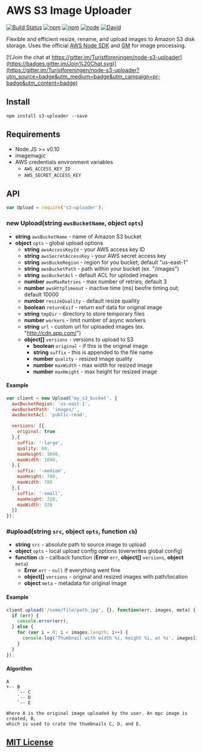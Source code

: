 AWS S3 Image Uploader
=====================

[![Build Status](https://drone.io/github.com/Turistforeningen/node-s3-uploader/status.png)](https://drone.io/github.com/Turistforeningen/node-s3-uploader/latest)
[![npm](https://img.shields.io/npm/dm/s3-uploader.svg)]()
[![npm](https://img.shields.io/npm/v/s3-uploader.svg)]()
[![node](https://img.shields.io/node/v/s3-uploader.svg)]()
[![David](https://img.shields.io/david/turistforeningen/node-s3-uploader.svg)]()

Flexible and efficient resize, rename, and upload images to Amazon S3 disk
storage. Uses the official [AWS Node SDK](http://aws.amazon.com/sdkfornodejs/)
and [GM](https://github.com/aheckmann/gm) for image processing.

[![Join the chat at https://gitter.im/Turistforeningen/node-s3-uploader](https://badges.gitter.im/Join%20Chat.svg)](https://gitter.im/Turistforeningen/node-s3-uploader?utm_source=badge&utm_medium=badge&utm_campaign=pr-badge&utm_content=badge)

## Install

```
npm install s3-uploader --save
```

## Requirements

* Node.JS >= v0.10
* imagemagic
* AWS credentials environment variables
  * `AWS_ACCESS_KEY_ID`
  * `AWS_SECRET_ACCESS_KEY`

## API

```javascript
var Upload = require('s3-uploader');
```

### new Upload(**string** `awsBucketName`, **object** `opts`)

* **string** `awsBucketName` - name of Amazon S3 bucket
* **object** `opts` - global upload options
  * **string** `awsAccessKeyId` - your AWS access key ID
  * **string** `awsSecretAccessKey` - your AWS secret access key
  * **string** `awsBuckeRegion` - region for you bucket; default "us-east-1"
  * **string** `awsBucketPath` - path within your bucket (ex. "/images")
  * **string** `awsBucketAcl` - default ACL for uploded images
  * **number** `awsMaxRetries` - max number of retries; default 3
  * **number** `awsHttpTimeout` - inactive time (ms) beofre timing out; default 10000
  * **number** `resizeQuality` - default resize quallity
  * **boolean** `returnExif` - return exif data for original image
  * **string** `tmpDir` - directory to store temporary files
  * **number** `workers` - limit number of async workers
  * **string** `url` - custom url for uploaded images (ex. "http://cdn.app.com/")
  * **object[]** `versions` - versions to upload to S3
    * **boolean** `original` - if this is the original image
    * **string** `suffix` - this is appended to the file name
    * **number** `quality` - resized image quality
    * **number** `maxWidth` - max width for resized image
    * **number** `maxHeight` - max height for resized image

#### Example

```javascript
var client = new Upload('my_s3_bucket', {
  awsBucketRegion: 'us-east-1',
  awsBucketPath: 'images/',
  awsBucketAcl: 'public-read',

  versions: [{
    original: true
  },{
    suffix: '-large',
    quality: 80,
    maxHeight: 1040,
    maxWidth: 1040,
  },{
    suffix: '-medium',
    maxHeight: 780,
    maxWidth: 780
  },{
    suffix: '-small',
    maxHeight: 320,
    maxWidth: 320
  }]
});
```

### #upload(**string** `src`, **object** `opts`, **function** `cb`)

* **string** `src` - absolute path to source image to upload
* **object** `opts` - local upload config options (overwrites global config)
* **function** `cb` - callback function (**Error** `err`, **object[]** `versions`, **object** `meta`)
  * **Error** `err` - `null` if everything went fine
  * **object[]** `versions` - original and resized images with path/location
  * **object** `meta` - metadata for original image

#### Example

```javascript
client.upload('/some/file/path.jpg', {}, function(err, images, meta) {
  if (err) {
    console.error(err);
  } else {
    for (var i = 0; i < images.length; i++) {
      console.log('Thumbnail with width %i, height %i, at %s', images[i].width, images[i].height, images[i].url);
    }
  }
});
```

#### Algorithm

```
A
+-- B
    `-- C
    `-- D
    `-- E

Where A is the original image uploaded by the user. An mpc image is created, B,
which is used to crate the thumbnails C, D, and E.
```

## [MIT License](https://github.com/Turistforeningen/node-s3-uploader/blob/master/LICENSE)

